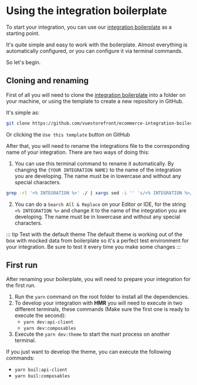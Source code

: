 # Using the integration boilerplate
To start your integration, you can use our [integration boilerplate](https://github.com/vuestorefront/ecommerce-integration-boilerplate) as a starting point.

It's quite simple and easy to work with the boilerplate. Almost everything is automatically configured, or you can configure it 
via terminal commands.

So let's begin.

## Cloning and renaming

First of all you will need to clone the [integration boilerplate](https://github.com/vuestorefront/ecommerce-integration-boilerplate) into a folder on your machine, or using the template to create a new repository in GitHub.

It's simple as:

```sh
git clone https://github.com/vuestorefront/ecommerce-integration-boilerplate.git
```

Or clicking the `Use this template` button on GitHub

After that, you will need to rename the integrations file to the corresponding name of your integration. 
There are two ways of doing this:
1. You can use this terminal command to rename it automatically. By changing the `{YOUR INTEGRATION NAME}`  to the name of the integration you are developing. The name must be in lowercase and without any special characters.

```sh
grep -rl '<% INTEGRATION %>' ./ | xargs sed -i '' 's/<% INTEGRATION %>/{YOUR INTEGRATION NAME}/g'
```

2. You can do a `Search All & Replace` on  your Editor or IDE, for the string `<% INTEGRATION %>` and change it to the name of the integration you are developing. The name must be in lowercase and without any special characters.

::: tip Test with the default theme
The default theme is working out of the box with mocked data from boilerplate so it's a perfect test environment for your integration. Be sure to test it every time you make some changes
:::

## First run

After renaming your boilerplate, you will need to prepare your integration for the first run.

1. Run the `yarn` command on the root folder to install all the dependencies.
2. To develop your integration with **HMR** you will need to execute in two different terminals, these commands (Make sure the first one is ready to execute the second):
    - `yarn dev:api-client`
    - `yarn dev:composables`
3. Execute the `yarn dev:theme` to start the nuxt process on another terminal.

If you just want to develop the theme, you can execute the following commands:
- `yarn buil:api-client`
- `yarn buil:composables`
